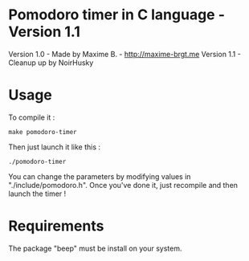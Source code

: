# Pomodoro timer in C language - Version 1.1
Version 1.0 - Made by Maxime B. - http://maxime-brgt.me
Version 1.1 - Cleanup up by NoirHusky
# Usage
To compile it :
```
make pomodoro-timer
```
Then just launch it like this :
```
./pomodoro-timer
```
You can change the parameters by modifying values in "./include/pomodoro.h".
Once you've done it, just recompile and then launch the timer !
# Requirements
The package "beep" must be install on your system.
